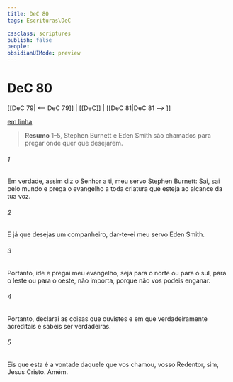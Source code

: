```yaml
---
title: DeC 80
tags: Escrituras\DeC

cssclass: scriptures
publish: false
people:
obsidianUIMode: preview
---
```


# DeC 80
[[DeC 79| <-- DeC 79]] | [[DeC]] | [[DeC 81|DeC 81 --> ]]

[em linha](https://churchofjesuschrist.org/study/scriptures/dc-testament/dc/80?lang=por)

> __Resumo__
1–5, Stephen Burnett e Eden Smith são chamados para pregar onde quer que desejarem.

###### 1 
Em verdade, assim diz o Senhor a ti, meu servo Stephen Burnett: Sai, sai pelo mundo e prega o evangelho a toda criatura que esteja ao alcance da tua voz.

###### 2 
E já que desejas um companheiro, dar-te-ei meu servo Eden Smith.

###### 3 
Portanto, ide e pregai meu evangelho, seja para o norte ou para o sul, para o leste ou para o oeste, não importa, porque não vos podeis enganar.

###### 4 
Portanto, declarai as coisas que ouvistes e em que verdadeiramente acreditais e sabeis ser verdadeiras.

###### 5 
Eis que esta é a vontade daquele que vos chamou, vosso Redentor, sim, Jesus Cristo. Amém.

